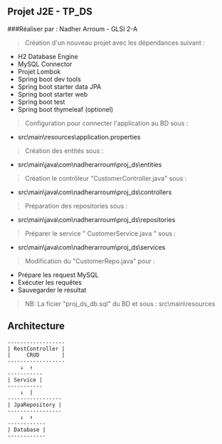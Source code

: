 ## Projet J2E - TP_DS
###Réaliser par : Nadher Arroum - GLSI 2-A

> Création d'un nouveau projet avec les dépendances suivant :
- H2 Database Engine
- MySQL Connector
- Projet Lombok
- Spring boot dev tools
- Spring boot starter data JPA
- Spring boot starter web
- Spring boot test
- Spring boot thymeleaf (optionel)

> Configuration pour connecter l'application au BD sous :
- src\main\resources\application.properties

> Création des entités sous :
- src\main\java\com\nadherarroum\proj_ds\entities

> Création le contrôleur "CustomerController.java" sous :
- src\main\java\com\nadherarroum\proj_ds\controllers

> Préparation des repositories sous : 
- src\main\java\com\nadherarroum\proj_ds\repositories

> Préparer le service " CustomerService.java " sous :
- src\main\java\com\nadherarroum\proj_ds\services

>  Modification du "CustomerRepo.java" pour :
- Prépare les request MySQL
- Exécuter les requêtes
- Sauvegarder le résultat

> NB: La ficier "proj_ds_db.sql" du BD et sous : src\main\resources

## Architecture
````
------------------
| RestController |
|     CRUD       |
------------------
    ↓  ↑
-----------
| Service |
-----------
    ↓  |
-----------------
| JpaRepository |
-----------------
    ↓  ↑
------------
| Database |
------------
````